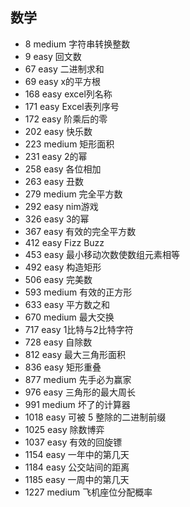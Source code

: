 
## 数学

* 8 medium 字符串转换整数
* 9 easy 回文数
* 67 easy 二进制求和
* 69 easy x的平方根
* 168 easy excel列名称
* 171 easy Excel表列序号
* 172 easy 阶乘后的零
* 202 easy 快乐数
* 223 medium 矩形面积
* 231 easy 2的幂
* 258 easy 各位相加
* 263 easy 丑数
* 279 medium 完全平方数
* 292 easy nim游戏
* 326 easy 3的幂
* 367 easy 有效的完全平方数
* 412 easy Fizz Buzz
* 453 easy 最小移动次数使数组元素相等
* 492 easy 构造矩形
* 506 easy 完美数
* 593 medium 有效的正方形
* 633 easy 平方数之和
* 670 medium 最大交换
* 717 easy 1比特与2比特字符
* 728 easy 自除数
* 812 easy 最大三角形面积
* 836 easy 矩形重叠
* 877 medium 先手必为赢家
* 976 easy 三角形的最大周长
* 991 medium 坏了的计算器
* 1018 easy 可被 5 整除的二进制前缀
* 1025 easy 除数博弈
* 1037 easy 有效的回旋镖
* 1154 easy 一年中的第几天
* 1184 easy 公交站间的距离
* 1185 easy 一周中的第几天
* 1227 medium 飞机座位分配概率